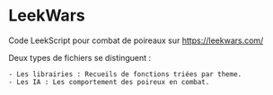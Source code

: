 # LeekWars

Code LeekScript pour combat de poireaux sur https://leekwars.com/

Deux types de fichiers se distinguent :

    - Les librairies : Recueils de fonctions triées par theme.  
    - Les IA : Les comportement des poireux en combat.
        
